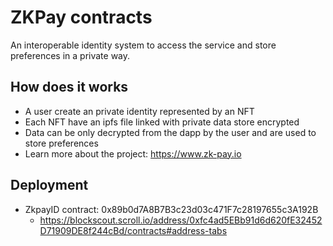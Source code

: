 # ZKPay contracts

An interoperable identity system to access the service and store preferences in a private way. 

## How does it works

- A user create an private identity represented by an NFT
- Each NFT have an ipfs file linked with private data store encrypted
- Data can be only decrypted from the dapp by the user and are used to store preferences
- Learn more about the project: https://www.zk-pay.io

## Deployment 

- ZkpayID contract: 0x89b0d7A8B7B3c23d03c471F7c28197655c3A192B
  - https://blockscout.scroll.io/address/0xfc4ad5EBb91d6d620fE32452D71909DE8f244cBd/contracts#address-tabs